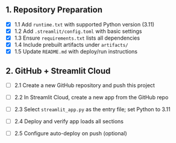 ## 1. Repository Preparation
- [x] 1.1 Add `runtime.txt` with supported Python version (3.11)
- [x] 1.2 Add `.streamlit/config.toml` with basic settings
- [x] 1.3 Ensure `requirements.txt` lists all dependencies
- [x] 1.4 Include prebuilt artifacts under `artifacts/`
- [x] 1.5 Update `README.md` with deploy/run instructions

## 2. GitHub + Streamlit Cloud
- [ ] 2.1 Create a new GitHub repository and push this project
- [ ] 2.2 In Streamlit Cloud, create a new app from the GitHub repo
- [ ] 2.3 Select `streamlit_app.py` as the entry file; set Python to 3.11
- [ ] 2.4 Deploy and verify app loads all sections
- [ ] 2.5 Configure auto-deploy on push (optional)

